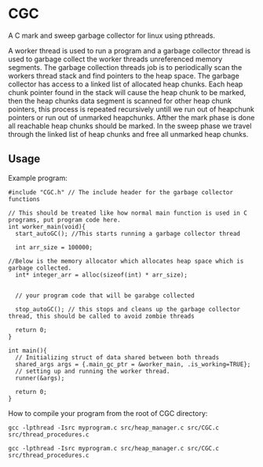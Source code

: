 # CGC
A C mark and sweep garbage collector for linux using pthreads. 

A worker thread is used to run a program and a garbage collector thread is used to garbage collect the worker threads unreferenced memory segments. The garbage collection threads job is to periodically scan the workers thread stack and find pointers to the heap space. The garbage collector has access to a linked list of allocated heap chunks. Each heap chunk pointer found in the stack will cause the heap chunk to be marked, then the heap chunks data segment is scanned for other heap chunk pointers, this process is repeated recursively untill we run out of heapchunk pointers or run out of unmarked heapchunks. Afther the mark phase is done all reachable heap chunks should be marked. In the sweep phase we travel through the linked list of heap chunks and free all unmarked heap chunks. 

## Usage

Example program:

```
#include "CGC.h" // The include header for the garbage collector functions

// This should be treated like how normal main function is used in C programs, put program code here.
int worker_main(void){
  start_autoGC(); //This starts running a garbage collector thread

  int arr_size = 100000;

//Below is the memory allocator which allocates heap space which is garbage collected.
  int* integer_arr = alloc(sizeof(int) * arr_size);


  // your program code that will be garabge collected

  stop_autoGC(); // this stops and cleans up the garbage collector thread, this should be called to avoid zombie threads

  return 0;
}

int main(){
  // Initializing struct of data shared between both threads
  shared_args args = {.main_gc_ptr = &worker_main, .is_working=TRUE};
  // setting up and running the worker thread.
  runner(&args);
  
  return 0;
}
```

How to compile your program from the root of CGC directory:
```
gcc -lpthread -Isrc myprogram.c src/heap_manager.c src/CGC.c src/thread_procedures.c

```


```
gcc -lpthread -Isrc myprogram.c src/heap_manager.c src/CGC.c src/thread_procedures.c

```
